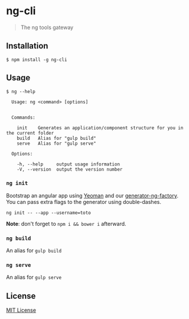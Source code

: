 # ng-cli

> The ng tools gateway


## Installation

```
$ npm install -g ng-cli
```

## Usage

```bach
$ ng --help

  Usage: ng <command> [options]


  Commands:

    init    Generates an application/component structure for you in the current folder
    build   Alias for "gulp build"
    serve   Alias for "gulp serve"

  Options:

    -h, --help     output usage information
    -V, --version  output the version number

```

### `ng init`

Bootstrap an angular app using [Yeoman](http://yeoman.io) and our
[generator-ng-factory](https://github.com/ng-tools/generator-ng-factory).  
You can pass extra flags to the generator using double-dashes.

```
ng init -- --app --username=toto 
```

**Note**: don't forget to ``npm i && bower i`` afterward.


### `ng build`

An alias for `gulp build`

### `ng serve`

An alias for `gulp serve`


## License

[MIT License](http://en.wikipedia.org/wiki/MIT_License)
